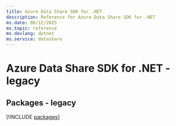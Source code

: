 ```yaml
---
title: Azure Data Share SDK for .NET
description: Reference for Azure Data Share SDK for .NET
ms.date: 06/12/2025
ms.topic: reference
ms.devlang: dotnet
ms.service: datashare
---
```

# Azure Data Share SDK for .NET - legacy
## Packages - legacy
[!INCLUDE [packages](data-share-index.md)]